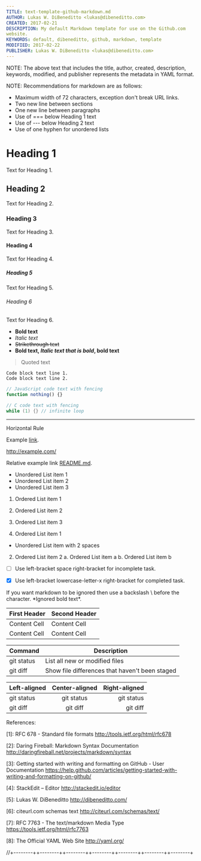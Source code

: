 ```yaml
---
TITLE: text-template-github-markdown.md
AUTHOR: Lukas W. DiBeneditto <lukas@dibeneditto.com>
CREATED: 2017-02-21
DESCRIPTION: My default Markdown template for use on the Github.com 
website.
KEYWORDS: default, dibeneditto, github, markdown, template
MODIFIED: 2017-02-22
PUBLISHER: Lukas W. DiBeneditto <lukas@dibeneditto.com>
---
```



NOTE: The above text that includes the title, author, created, 
description, keywords, modified, and publisher represents the metadata
in YAML format.


NOTE: Recommendations for markdown are as follows:

- Maximum width of 72 characters, exception don't break URL links.
- Two new line between sections
- One new line between paragraphs
- Use of === below Heading 1 text
- Use of --- below Heading 2 text 
- Use of one hyphen for unordered lists 


Heading 1
=========

Text for Heading 1.


Heading 2
---------

Text for Heading 2.


### Heading 3

Text for Heading 3.


#### Heading 4

Text for Heading 4.


##### Heading 5

Text for Heading 5.


###### Heading 6

Text for Heading 6.



- **Bold text**
- _Italic text_
- ~~Strikethrough text~~
- **Bold text, _Italic text that is bold_, bold text**


> Quoted text


```
Code block text line 1.
Code block text line 2.
```


```js
// JavaScript code text with fencing
function nothing() {}
```

```c
// C code text with fencing
while (1) {} // infinite loop
```

***
Horizontal Rule


Example [link](http://example.com/).

http://example.com/

Relative example link [README.md](README.md).


- Unordered List item 1
- Unordered List item 2
- Unordered List item 3


1. Ordered List item 1
2. Ordered List item 2
3. Ordered List item 3


1. Ordered List item 1
  - Unordered List item with 2 spaces
2. Ordered List item 2
  a. Ordered List item a
  b. Ordered List item b


- [ ] Use left-bracket space right-bracket for incomplete task.
- [x] Use left-bracket lowercase-letter-x right-bracket for completed 
task.


If you want markdown to be ignored then use a backslash \ before
the character. \*Ignored bold text\*.


| First Header  | Second Header |
| ------------- | ------------- |
| Content Cell  | Content Cell  |
| Content Cell  | Content Cell  |


| Command | Description |
| --- | --- |
| git status | List all new or modified files |
| git diff | Show file differences that haven't been staged |


| Left-aligned | Center-aligned | Right-aligned |
| :---         |     :---:      |          ---: |
| git status   | git status     | git status    |
| git diff     | git diff       | git diff      |



References:

[1]: RFC 678 - Standard file formats
http://tools.ietf.org/html/rfc678
  
[2]: Daring Fireball: Markdown Syntax Documentation
http://daringfireball.net/projects/markdown/syntax
  
[3]: Getting started with writing and formatting on GitHub - User 
Documentation
https://help.github.com/articles/getting-started-with-writing-and-formatting-on-github/
  
[4]: StackEdit – Editor
http://stackedit.io/editor

[5]: Lukas W. DiBeneditto
http://dibeneditto.com/
  
[6]: citeurl.com schemas text
http://citeurl.com/schemas/text/
  
[7]: RFC 7763 - The text/markdown Media Type
https://tools.ietf.org/html/rfc7763

[8]: The Official YAML Web Site
http://yaml.org/


//+--------++--------++--------++--------++--------++--------++--------+

